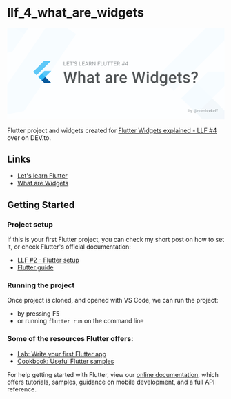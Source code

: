 # llf_4_what_are_widgets

![Let's learn Flutter #4 - Flutter Widgets explained header image](./media/header.png)

Flutter project and widgets created for [Flutter Widgets explained - LLF #4]() over on DEV.to. 

## Links
* [Let's learn Flutter](https://dev.to/nombrekeff/series/14292)
* [What are Widgets]()


## Getting Started

### Project setup
If this is your first Flutter project, you can check my short post on how to set it, or check Flutter's official documentation:
* [LLF #2 - Flutter setup](https://dev.to/nombrekeff/flutter-setup-llf-2-1cke)
* [Flutter guide](https://flutter.dev/docs/get-started/install)

### Running the project

Once project is cloned, and opened with VS Code, we can run the project:
* by pressing <kbd>F5</kbd> 
* or running `flutter run` on the command line


### Some of the resources Flutter offers:

- [Lab: Write your first Flutter app](https://flutter.dev/docs/get-started/codelab)
- [Cookbook: Useful Flutter samples](https://flutter.dev/docs/cookbook)

For help getting started with Flutter, view our
[online documentation](https://flutter.dev/docs), which offers tutorials,
samples, guidance on mobile development, and a full API reference.
